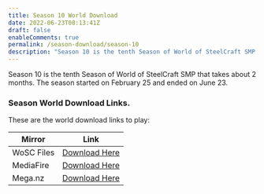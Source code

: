 ```yaml
---
title: Season 10 World Download
date: 2022-06-23T08:13:41Z
draft: false
enableComments: true
permalink: /season-download/season-10
description: "Season 10 is the tenth Season of World of SteelCraft SMP that takes about 2 months. The season started on February 25 and ended on June 23."
---
```

Season 10 is the tenth Season of World of SteelCraft SMP that takes about 2 months. The season started on February 25 and ended on June 23.

<div class="padding-post">

### Season World Download Links.

These are the world download links to play:

| Mirror | Link |
|-|-|
| WoSC Files | [Download Here](https://wosc.tk/WoSCSMPS10-GD) | 
| MediaFire | [Download Here](https://wosc.tk/WoSCSMPS10-MF) |
|Mega.nz| [Download Here](https://wosc.tk/WoSCSMPS10-MG)|

</div>